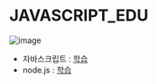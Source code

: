 # JAVASCRIPT_EDU

![image](https://user-images.githubusercontent.com/11780795/152540392-f7e6cd48-2873-45e2-8ea2-a8a2f42ea311.png)

* 자바스크립트 : [학습](https://github.com/hyomee/JAVASCRIPT_EDU/blob/main/doc/JAVASCRIPT_v1.3_교육.pdf)
* node.js : [학습](https://github.com/hyomee/JAVASCRIPT_EDU/blob/main/doc/nodeJS_v0.1_20210831.pdf)